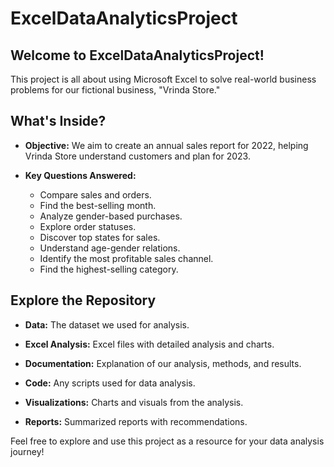 # ExcelDataAnalyticsProject

## Welcome to ExcelDataAnalyticsProject!

This project is all about using Microsoft Excel to solve real-world business problems for our fictional business, "Vrinda Store."

## What's Inside?

- **Objective:** We aim to create an annual sales report for 2022, helping Vrinda Store understand customers and plan for 2023.

- **Key Questions Answered:**
  - Compare sales and orders.
  - Find the best-selling month.
  - Analyze gender-based purchases.
  - Explore order statuses.
  - Discover top states for sales.
  - Understand age-gender relations.
  - Identify the most profitable sales channel.
  - Find the highest-selling category.

## Explore the Repository

- **Data:** The dataset we used for analysis.

- **Excel Analysis:** Excel files with detailed analysis and charts.

- **Documentation:** Explanation of our analysis, methods, and results.

- **Code:** Any scripts used for data analysis.

- **Visualizations:** Charts and visuals from the analysis.

- **Reports:** Summarized reports with recommendations.

Feel free to explore and use this project as a resource for your data analysis journey!

